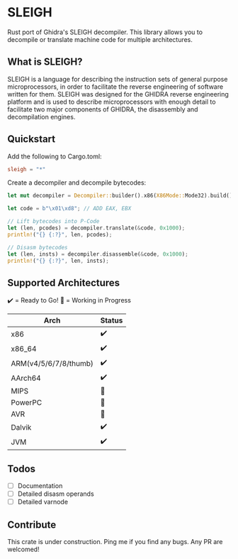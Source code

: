 # SLEIGH

Rust port of Ghidra's SLEIGH decompiler. This library allows you to decompile or translate machine code for multiple architectures.

## What is SLEIGH?

SLEIGH is a language for describing the instruction sets of general purpose microprocessors, in order to facilitate the reverse engineering of software written for them. SLEIGH was designed for the GHIDRA reverse engineering platform and is used to describe microprocessors with enough detail to facilitate two major components of GHIDRA, the disassembly and decompilation engines. 

## Quickstart

Add the following to Cargo.toml:

```toml
sleigh = "*"
```

Create a decompiler and decompile bytecodes:

```rust
let mut decompiler = Decompiler::builder().x86(X86Mode::Mode32).build();

let code = b"\x01\xd8"; // ADD EAX, EBX

// Lift bytecodes into P-Code
let (len, pcodes) = decompiler.translate(&code, 0x1000);
println!("{} {:?}", len, pcodes);

// Disasm bytecodes
let (len, insts) = decompiler.disassemble(&code, 0x1000);
println!("{} {:?}", len, insts);
```

## Supported Architectures

✔️ = Ready to Go!
🚧 = Working in Progress

| Arch | Status |
| - | -  |
| x86 | ✔️ |
| x86_64 | ✔️|
| ARM(v4/5/6/7/8/thumb) | ✔️ |
| AArch64 | ✔️ |
| MIPS | 🚧 |
| PowerPC | 🚧 |
| AVR | 🚧 |
| Dalvik | ✔️ |
| JVM | ✔️ |

## Todos

- [ ] Documentation
- [ ] Detailed disasm operands
- [ ] Detailed varnode

## Contribute

This crate is under construction. Ping me if you find any bugs. Any PR are welcomed!
